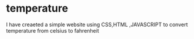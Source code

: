 # temperature
I have creaeted a simple website using CSS,HTML ,JAVASCRIPT to convert temperature from celsius to fahrenheit 
